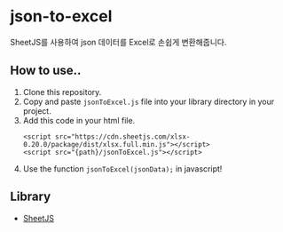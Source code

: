 # json-to-excel

SheetJS를 사용하여 json 데이터를 Excel로 손쉽게 변환해줍니다.

## How to use..
1. Clone this repository.
2. Copy and paste ```jsonToExcel.js``` file into your library directory in your project.
3. Add this code in your html file.
    ```
    <script src="https://cdn.sheetjs.com/xlsx-0.20.0/package/dist/xlsx.full.min.js"></script>
    <script src="{path}/jsonToExcel.js"></script>
    ```
4. Use the function ```jsonToExcel(jsonData);``` in javascript!

## Library
* [SheetJS](https://sheetjs.com/)